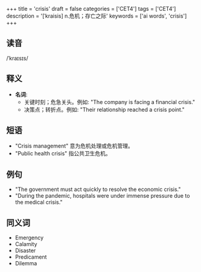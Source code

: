 +++
title = 'crisis'
draft = false
categories = ['CET4']
tags = ['CET4']
description = '[ˈkraisis] n.危机；存亡之际'
keywords = ['ai words', 'crisis']
+++

## 读音
/ˈkraɪsɪs/

## 释义
- **名词**:
  - 关键时刻；危急关头。例如: "The company is facing a financial crisis."
  - 决策点；转折点。例如: "Their relationship reached a crisis point."

## 短语
- "Crisis management" 意为危机处理或危机管理。
- "Public health crisis" 指公共卫生危机。

## 例句
- "The government must act quickly to resolve the economic crisis."
- "During the pandemic, hospitals were under immense pressure due to the medical crisis."

## 同义词
- Emergency
- Calamity
- Disaster
- Predicament
- Dilemma
